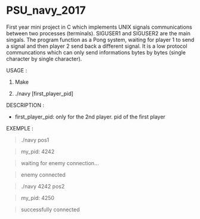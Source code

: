 # PSU_navy_2017
First year mini project in C which implements UNIX signals communications between two processes (terminals). SIGUSER1 and SIGUSER2 are the main singals. The program function as a Pong system, waiting for player 1 to send a signal and then player 2 send back a different signal. It is a low protocol communcations which can only send informations bytes by bytes (single character by single character).

USAGE :

1) Make

2) ./navy [first_player_pid]

DESCRIPTION :

- first_player_pid:  only for the 2nd player.  pid of the first player

EXEMPLE :

> ./navy pos1

> my_pid: 4242

> waiting for enemy connection...

> enemy connected

> ./navy 4242 pos2

> my_pid: 4250

> successfully connected
